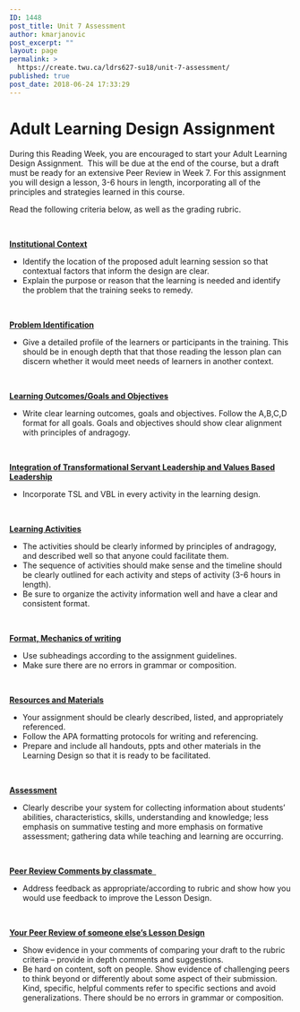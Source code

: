 ```yaml
---
ID: 1448
post_title: Unit 7 Assessment
author: kmarjanovic
post_excerpt: ""
layout: page
permalink: >
  https://create.twu.ca/ldrs627-su18/unit-7-assessment/
published: true
post_date: 2018-06-24 17:33:29
---
```

<h1>Adult Learning Design Assignment</h1>
During this Reading Week, you are encouraged to start your Adult Learning Design Assignment.  This will be due at the end of the course, but a draft must be ready for an extensive Peer Review in Week 7. For this assignment you will design a lesson, 3-6 hours in length, incorporating all of the principles and strategies learned in this course.

Read the following criteria below, as well as the grading rubric.

&nbsp;

<strong><u>Institutional Context </u></strong>
<ul>
 	<li>Identify the location of the proposed adult learning session so that contextual factors that inform the design are clear.</li>
 	<li>Explain the purpose or reason that the learning is needed and identify the problem that the training seeks to remedy.</li>
</ul>
&nbsp;

<strong><u>Problem Identification</u></strong>
<ul>
 	<li>Give a detailed profile of the learners or participants in the training. This should be in enough depth that that those reading the lesson plan can discern whether it would meet needs of learners in another context.</li>
</ul>
&nbsp;

<strong><u>Learning Outcomes/Goals and Objectives </u></strong>
<ul>
 	<li>Write clear learning outcomes, goals and objectives. Follow the A,B,C,D format for all goals. Goals and objectives should show clear alignment with principles of andragogy.</li>
</ul>
&nbsp;

<strong><u>Integration of Transformational Servant Leadership and Values Based Leadership</u></strong>
<ul>
 	<li>Incorporate TSL and VBL in every activity in the learning design.</li>
</ul>
&nbsp;

<strong><u>Learning Activities </u></strong>
<ul>
 	<li>The activities should be clearly informed by principles of andragogy, and described well so that anyone could facilitate them.</li>
 	<li>The sequence of activities should make sense and the timeline should be clearly outlined for each activity and steps of activity (3-6 hours in length).</li>
 	<li>Be sure to organize the activity information well and have a clear and consistent format.</li>
</ul>
&nbsp;

<strong><u>Format, Mechanics of writing </u></strong>
<ul>
 	<li>Use subheadings according to the assignment guidelines.</li>
 	<li>Make sure there are no errors in grammar or composition.</li>
</ul>
&nbsp;

<strong><u>Resources and Materials </u></strong>
<ul>
 	<li>Your assignment should be clearly described, listed, and appropriately referenced.</li>
 	<li>Follow the APA formatting protocols for writing and referencing.</li>
 	<li>Prepare and include all handouts, ppts and other materials in the Learning Design so that it is ready to be facilitated.</li>
</ul>
&nbsp;

<strong><u>Assessment </u></strong>
<ul>
 	<li>Clearly describe your system for collecting information about students’ abilities, characteristics, skills, understanding and knowledge; less emphasis on summative testing and more emphasis on formative assessment; gathering data while teaching and learning are occurring.</li>
</ul>
&nbsp;

<strong><u>Peer Review Comments by classmate  </u></strong>
<ul>
 	<li>Address feedback as appropriate/according to rubric and show how you would use feedback to improve the Lesson Design.</li>
</ul>
&nbsp;

<strong><u>Your Peer Review of someone else’s Lesson Design</u></strong>
<ul>
 	<li>Show evidence in your comments of comparing your draft to the rubric criteria – provide in depth comments and suggestions.</li>
 	<li>Be hard on content, soft on people. Show evidence of challenging peers to think beyond or differently about some aspect of their submission. Kind, specific, helpful comments refer to specific sections and avoid generalizations. There should be no errors in grammar or composition.</li>
</ul>
&nbsp;